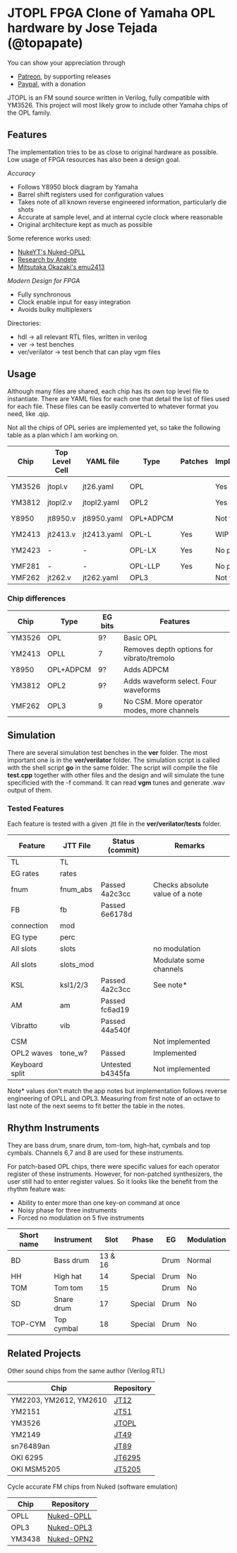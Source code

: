 # JTOPL FPGA Clone of Yamaha OPL hardware by Jose Tejada (@topapate)

You can show your appreciation through
* [Patreon](https://patreon.com/topapate), by supporting releases
* [Paypal](https://paypal.me/topapate), with a donation


JTOPL is an FM sound source written in Verilog, fully compatible with YM3526. This project will most likely grow to include other Yamaha chips of the OPL family.

## Features

The implementation tries to be as close to original hardware as possible. Low usage of FPGA resources has also been a design goal. 

*Accuracy*

* Follows Y8950 block diagram by Yamaha
* Barrel shift registers used for configuration values
* Takes note of all known reverse engineered information, particularly die shots
* Accurate at sample level, and at internal cycle clock where reasonable
* Original architecture kept as much as possible

Some reference works used:

* [NukeYT's Nuked-OPLL](https://github.com/nukeykt/Nuked-OPLL)
* [Research by Andete](https://github.com/andete/ym2413)
* [Mitsutaka Okazaki's emu2413](https://github.com/digital-sound-antiques/emu2413)

*Modern Design for FPGA*

* Fully synchronous
* Clock enable input for easy integration
* Avoids bulky multiplexers

Directories:

* hdl -> all relevant RTL files, written in verilog
* ver -> test benches
* ver/verilator -> test bench that can play vgm files

## Usage

Although many files are shared, each chip has its own top level file to instantiate. There are YAML files for each one that detail the list of files used for each file. These files can be easily converted to whatever format you need, like .qip.

Not all the chips of OPL series are implemented yet, so take the following table as a plan which I am working on.

Chip    | Top Level Cell | YAML file   | Type        | Patches | Implemented  | Usage
--------|----------------|-------------|-------------|---------|--------------|------------------
YM3526  |  jtopl.v       | jt26.yaml   | OPL         |         | Yes          | Bubble Bobble
YM3812  |  jtopl2.v      | jtopl2.yaml | OPL2        |         | Yes          | Robocop
Y8950   |  jt8950.v      | jt8950.yaml | OPL+ADPCM   |         | Not yet      | MSX-Audio
YM2413  |  jt2413.v      | jt2413.yaml | OPL-L       | Yes     | WIP          | Pang!
YM2423  |     -          |      -      | OPL-LX      | Yes     | No plans     | Atari ST FM cart
YMF281  |     -          |      -      | OPL-LLP     | Yes     | No plans     | Pachinko
YMF262  |  jt262.v       | jt262.yaml  | OPL3        |         | Not yet      |

### Chip differences

Chip     |  Type        | EG bits | Features
---------|--------------|---------|-------------------------------
YM3526   | OPL          |    9?   | Basic OPL
YM2413   | OPLL         |    7    | Removes depth options for vibrato/tremolo
Y8950    | OPL+ADPCM    |    9?   | Adds ADPCM
YM3812   | OPL2         |    9?   | Adds waveform select. Four waveforms
YMF262   | OPL3         |    9    | No CSM. More operator modes, more channels

## Simulation

There are several simulation test benches in the **ver** folder. The most important one is in the **ver/verilator** folder. The simulation script is called with the shell script **go** in the same folder. The script will compile the file **test.cpp** together with other files and the design and will simulate the tune specificied with the -f command. It can read **vgm** tunes and generate .wav output of them.

### Tested Features

Each feature is tested with a given .jtt file in the **ver/verilator/tests** folder.

Feature        | JTT File  | Status (commit) | Remarks
---------------|-----------|-----------------|--------
 TL            | TL        |                 |
 EG rates      | rates     |                 |
 fnum          | fnum_abs  | Passed 4a2c3cc  | Checks absolute value of a note
 FB            | fb        | Passed 6e6178d  |
 connection    | mod       |                 |
 EG type       | perc      |                 |
 All slots     | slots     |                 | no modulation
 All slots     | slots_mod |                 | Modulate some channels
 KSL           | ksl1/2/3  | Passed 4a2c3cc  | See note*
 AM            | am        | Passed fc6ad19  |
 Vibratto      | vib       | Passed 44a540f  |
 CSM           |           |                 | Not implemented
 OPL2 waves    | tone_w?   | Passed          | Implemented
 Keyboard split|           | Untested b4345fa| Not implemented

 Note* values don't match the app notes but implementation follows reverse engineering of OPLL and OPL3. Measuring from first note of an octave to last note of the next seems to fit better the table in the notes.

## Rhythm Instruments

They are bass drum, snare drum, tom-tom, high-hat, cymbals and top cymbals. Channels 6,7 and 8 are used for these instruments. 

For patch-based OPL chips, there were specific values for each operator register of these instruments. However, for non-patched synthesizers, the user still had to enter register values. So it looks like the benefit from the rhythm feature was:

* Ability to enter more than one key-on command at once
* Noisy phase for three instruments
* Forced no modulation on 5 five instruments

Short name | Instrument | Slot    | Phase   | EG   | Modulation |
-----------|------------|---------|---------|------|------------|
 BD        | Bass drum  | 13 & 16 |         | Drum | Normal     |
 HH        | High hat   | 14      | Special | Drum |   No       |
 TOM       | Tom tom    | 15      |         | Drum |   No       |
 SD        | Snare drum | 17      | Special | Drum |   No       |
 TOP-CYM   | Top cymbal | 18      | Special | Drum |   No       |

## Related Projects

Other sound chips from the same author (Verilog RTL)

Chip                   | Repository
-----------------------|------------
YM2203, YM2612, YM2610 | [JT12](https://github.com/jotego/jt12)
YM2151                 | [JT51](https://github.com/jotego/jt51)
YM3526                 | [JTOPL](https://github.com/jotego/jtopl)
YM2149                 | [JT49](https://github.com/jotego/jt49)
sn76489an              | [JT89](https://github.com/jotego/jt89)
OKI 6295               | [JT6295](https://github.com/jotego/jt6295)
OKI MSM5205            | [JT5205](https://github.com/jotego/jt5205)

Cycle accurate FM chips from Nuked (software emulation)

Chip                |  Repository
--------------------|------------------------
OPLL                | [Nuked-OPLL](https://github.com/nukeykt/Nuked-OPLL)
OPL3                | [Nuked-OPL3](https://github.com/nukeykt/Nuked-OPL3) 
YM3438              | [Nuked-OPN2](https://github.com/nukeykt/Nuked-OPN2)
